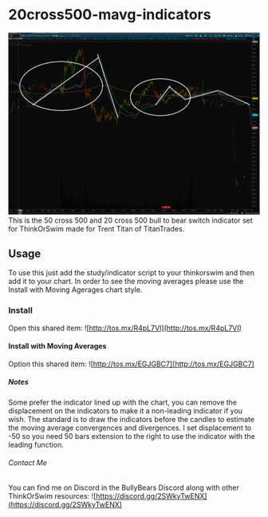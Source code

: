 # 20cross500-mavg-indicators
![iMAGE](main.png)
This is the 50 cross 500 and 20 cross 500 bull to bear switch indicator set for ThinkOrSwim made for Trent Titan of TitanTrades.
## Usage
To use this just add the study/indicator script to your thinkorswim and then add it to your chart.
In order to see the moving averages please use the Install with Moving Agerages chart style.
### Install
Open this shared item: ![http://tos.mx/R4pL7VI](http://tos.mx/R4pL7VI)
#### Install with Moving Averages
Option this shared item: ![http://tos.mx/EGJGBC7](http://tos.mx/EGJGBC7)
##### Notes
Some prefer the indicator lined up with the chart, you can remove the displacement on the indicators to make it a non-leading indicator if you wish. The standard is to draw the indicators before the candles to estimate the moving average convergences and divergences.
I set displacement to -50 so you need 50 bars extension to the right to use the indicator with the leading function.
###### Contact Me
You can find me on Discord in the BullyBears Discord along with other ThinkOrSwim resources: ![https://discord.gg/2SWkyTwENX](https://discord.gg/2SWkyTwENX)
